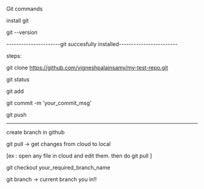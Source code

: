 Git commands

install git

git --version

----------------------git succesfully installed------------------------


steps:

git clone https://github.com/vigneshpalainsamy/my-test-repo.git

git status

git add <your-file-name>

git commit -m 'your_commit_msg'

git push



------

create branch in github

git pull -> get changes from cloud to local

   [ex : open any file in cloud and edit them. then do git pull ]



git checkout your_required_branch_name

git branch -> current branch you in!!
